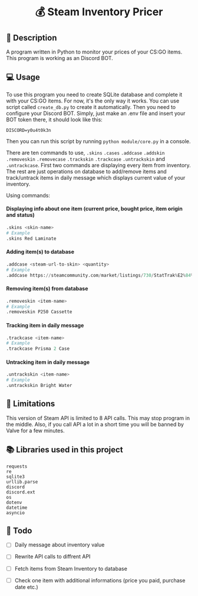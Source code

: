 # <p align="center"> 💰 Steam Inventory Pricer </p>

## 📖 Description
A program written in Python to monitor your prices of your CS:GO items. This program is working as an Discord BOT.

## 💻 Usage
To use this program you need to create SQLite database and complete it with your CS:GO items. For now, it's the only way it works. You can use script called `create_db.py` to create it automatically. Then you need to configure your Discord BOT. Simply, just make an .env file and insert your BOT token there, it should look like this:

```env
DISCORD=y0u4t0k3n
```

Then you can run this script by running `python module/core.py` in a console.

There are ten commands to use, `.skins` `.cases` `.addcase` `.addskin` `.removeskin` `.removecase` `.trackskin` `.trackcase` `.untrackskin` and `.untrackcase`. First two commands are displaying every item from inventory. The rest are just operations on database to add/remove items and track/untrack items in daily message which displays current value of your inventory.

Using commands:
#### Displaying info about one item (current price, bought price, item origin and status)
```python
.skins <skin-name>
# Example
.skins Red Laminate
```
#### Adding item(s) to database
```python
.addcase <steam-url-to-skin> <quantity>
# Example
.addcase https://steamcommunity.com/market/listings/730/StatTrak%E2%84%A2%20P250%20|%20Cassette%20(Factory%20New) 1
```
#### Removing item(s) from database
```python
.removeskin <item-name>
# Example
.removeskin P250 Cassette
```
#### Tracking item in daily message
```python
.trackcase <item-name>
# Example
.trackcase Prisma 2 Case
```
#### Untracking item in daily message
```python
.untrackskin <item-name>
# Example
.untrackskin Bright Water
```

## 🛑 Limitations

This version of Steam API is limited to 8 API calls. This may stop program in the middle. Also, if you call API a lot in a short time you will be banned by Valve for a few minutes.

## 📚 Libraries used in this project

```
requests
re
sqlite3
urllib.parse
discord
discord.ext
os
dotenv
datetime
asyncio
```

## 📜 Todo

- [ ] Daily message about inventory value
- [ ] Rewrite API calls to diffrent API
- [ ] Fetch items from Steam Inventory to database
- [ ] Check one item with additional informations (price you paid, purchase date etc.)

